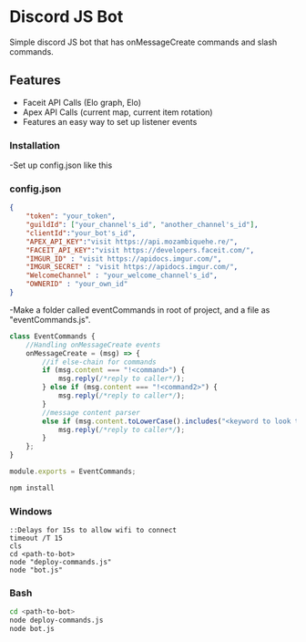 # Discord JS Bot

Simple discord JS bot that has onMessageCreate commands and slash commands.

## Features

- Faceit API Calls (Elo graph, Elo)
- Apex API Calls (current map, current item rotation)
- Features an easy way to set up listener events

### Installation

-Set up config.json like this

### config.json

```JSON
{
	"token": "your_token",
	"guildId": ["your_channel's_id", "another_channel's_id"],
	"clientId":"your_bot's_id",
	"APEX_API_KEY":"visit https://api.mozambiquehe.re/",
	"FACEIT_API_KEY":"visit https://developers.faceit.com/",
	"IMGUR_ID" : "visit https://apidocs.imgur.com/",
	"IMGUR_SECRET" : "visit https://apidocs.imgur.com/",
	"WelcomeChannel" : "your_welcome_channel's_id",
	"OWNERID" : "your_own_id"
}

```

-Make a folder called eventCommands in root of project, and a file as "eventCommands.js".

```javascript
class EventCommands {
	//Handling onMessageCreate events
	onMessageCreate = (msg) => {
		//if else-chain for commands
		if (msg.content === "!<command>") {
			msg.reply(/*reply to caller*/);
		} else if (msg.content === "!<command2>") {
			msg.reply(/*reply to caller*/);
		}
		//message content parser
		else if (msg.content.toLowerCase().includes("<keyword to look through>")) {
			msg.reply(/*reply to caller*/);
		}
	};
}

module.exports = EventCommands;
```

```bash
npm install
```

### Windows

```batch
::Delays for 15s to allow wifi to connect
timeout /T 15
cls
cd <path-to-bot>
node "deploy-commands.js"
node "bot.js"
```

### Bash

```Bash
cd <path-to-bot>
node deploy-commands.js
node bot.js
```
